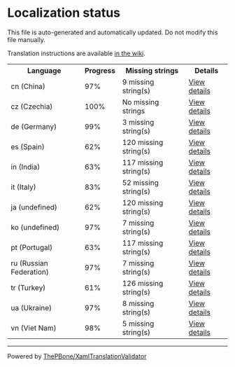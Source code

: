 # Localization status

This file is auto-generated and automatically updated. Do not modify this file manually.

Translation instructions are available [in the wiki](https://github.com/ThePBone/GalaxyBudsClient/wiki/3.-How-to-help-with-translations).

<table>
<tr><th>Language</th><th>Progress</th><th>Missing strings</th><th>Details</th></tr>
<tr><td>cn (China)</td><td>97%</td><td>9 missing string(s)</td><td><a href="cn.md">View details</a></td></tr>
<tr><td>cz (Czechia)</td><td>100%</td><td>No missing strings</td><td><a href="cz.md">View details</a></td></tr>
<tr><td>de (Germany)</td><td>99%</td><td>3 missing string(s)</td><td><a href="de.md">View details</a></td></tr>
<tr><td>es (Spain)</td><td>62%</td><td>120 missing string(s)</td><td><a href="es.md">View details</a></td></tr>
<tr><td>in (India)</td><td>63%</td><td>117 missing string(s)</td><td><a href="in.md">View details</a></td></tr>
<tr><td>it (Italy)</td><td>83%</td><td>52 missing string(s)</td><td><a href="it.md">View details</a></td></tr>
<tr><td>ja (undefined)</td><td>62%</td><td>120 missing string(s)</td><td><a href="ja.md">View details</a></td></tr>
<tr><td>ko (undefined)</td><td>97%</td><td>7 missing string(s)</td><td><a href="ko.md">View details</a></td></tr>
<tr><td>pt (Portugal)</td><td>63%</td><td>117 missing string(s)</td><td><a href="pt.md">View details</a></td></tr>
<tr><td>ru (Russian Federation)</td><td>97%</td><td>7 missing string(s)</td><td><a href="ru.md">View details</a></td></tr>
<tr><td>tr (Turkey)</td><td>61%</td><td>126 missing string(s)</td><td><a href="tr.md">View details</a></td></tr>
<tr><td>ua (Ukraine)</td><td>97%</td><td>8 missing string(s)</td><td><a href="ua.md">View details</a></td></tr>
<tr><td>vn (Viet Nam)</td><td>98%</td><td>5 missing string(s)</td><td><a href="vn.md">View details</a></td></tr>

</table>

__________

Powered by [ThePBone/XamlTranslationValidator](https://github.com/ThePBone/XamlTranslationValidator)